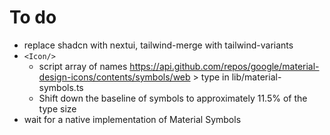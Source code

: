 # To do

- replace shadcn with nextui, tailwind-merge with tailwind-variants
- `<Icon/>`
  - script array of names https://api.github.com/repos/google/material-design-icons/contents/symbols/web > type in lib/material-symbols.ts
  - Shift down the baseline of symbols to approximately 11.5% of the type size
- wait for a native implementation of Material Symbols
